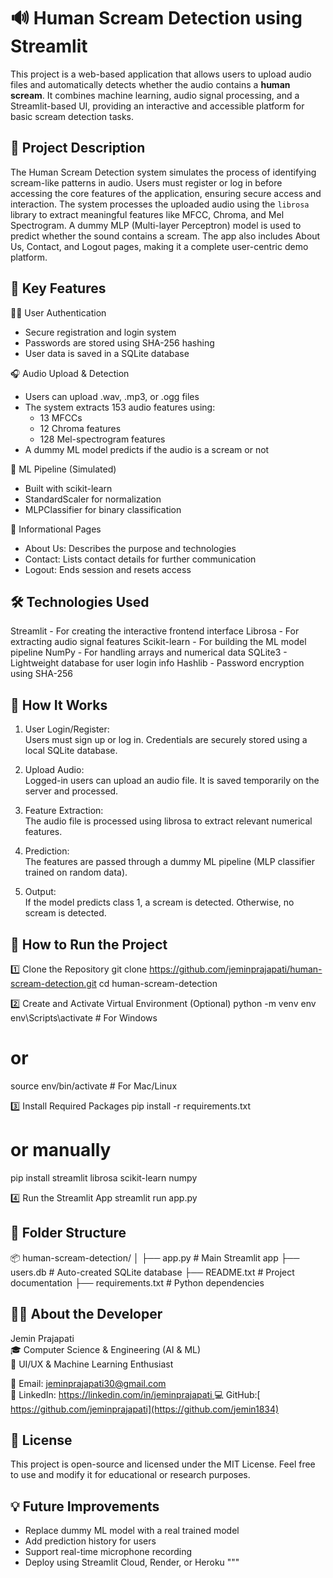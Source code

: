 🔊 Human Scream Detection using Streamlit
========================================

This project is a web-based application that allows users to upload audio files and automatically detects whether the audio contains a **human scream**. It combines machine learning, audio signal processing, and a Streamlit-based UI, providing an interactive and accessible platform for basic scream detection tasks.

📌 Project Description
----------------------
The Human Scream Detection system simulates the process of identifying scream-like patterns in audio. Users must register or log in before accessing the core features of the application, ensuring secure access and interaction. The system processes the uploaded audio using the `librosa` library to extract meaningful features like MFCC, Chroma, and Mel Spectrogram. A dummy MLP (Multi-layer Perceptron) model is used to predict whether the sound contains a scream. The app also includes About Us, Contact, and Logout pages, making it a complete user-centric demo platform.

🎯 Key Features
---------------
🧑‍💼 User Authentication
- Secure registration and login system
- Passwords are stored using SHA-256 hashing
- User data is saved in a SQLite database

🎧 Audio Upload & Detection
- Users can upload .wav, .mp3, or .ogg files
- The system extracts 153 audio features using:
  - 13 MFCCs
  - 12 Chroma features
  - 128 Mel-spectrogram features
- A dummy ML model predicts if the audio is a scream or not

🧠 ML Pipeline (Simulated)
- Built with scikit-learn
- StandardScaler for normalization
- MLPClassifier for binary classification

📃 Informational Pages
- About Us: Describes the purpose and technologies
- Contact: Lists contact details for further communication
- Logout: Ends session and resets access

🛠️ Technologies Used
----------------------
Streamlit     - For creating the interactive frontend interface
Librosa       - For extracting audio signal features
Scikit-learn  - For building the ML model pipeline
NumPy         - For handling arrays and numerical data
SQLite3       - Lightweight database for user login info
Hashlib       - Password encryption using SHA-256

🧪 How It Works
----------------
1. User Login/Register:  
   Users must sign up or log in. Credentials are securely stored using a local SQLite database.

2. Upload Audio:  
   Logged-in users can upload an audio file. It is saved temporarily on the server and processed.

3. Feature Extraction:  
   The audio file is processed using librosa to extract relevant numerical features.

4. Prediction:  
   The features are passed through a dummy ML pipeline (MLP classifier trained on random data).

5. Output:  
   If the model predicts class 1, a scream is detected. Otherwise, no scream is detected.

🚀 How to Run the Project
--------------------------
1️⃣ Clone the Repository
git clone https://github.com/jeminprajapati/human-scream-detection.git
cd human-scream-detection

2️⃣ Create and Activate Virtual Environment (Optional)
python -m venv env
env\\Scripts\\activate      # For Windows
# or
source env/bin/activate   # For Mac/Linux

3️⃣ Install Required Packages
pip install -r requirements.txt
# or manually
pip install streamlit librosa scikit-learn numpy

4️⃣ Run the Streamlit App
streamlit run app.py

📁 Folder Structure
--------------------
📦 human-scream-detection/
│
├── app.py                # Main Streamlit app
├── users.db              # Auto-created SQLite database
├── README.txt            # Project documentation
├── requirements.txt      # Python dependencies

👨‍💻 About the Developer
--------------------------
Jemin Prajapati  
🎓 Computer Science & Engineering (AI & ML)  
💼 UI/UX & Machine Learning Enthusiast

📧 Email: jeminprajapati30@gmail.com  
🔗 LinkedIn: [https://linkedin.com/in/jeminprajapati  ](https://www.linkedin.com/in/jemin-prajapati-89b398363/)
💻 GitHub:[ https://github.com/jeminprajapati](https://github.com/jemin1834)

📃 License
-----------
This project is open-source and licensed under the MIT License. Feel free to use and modify it for educational or research purposes.

💡 Future Improvements
-----------------------
- Replace dummy ML model with a real trained model
- Add prediction history for users
- Support real-time microphone recording
- Deploy using Streamlit Cloud, Render, or Heroku
"""

